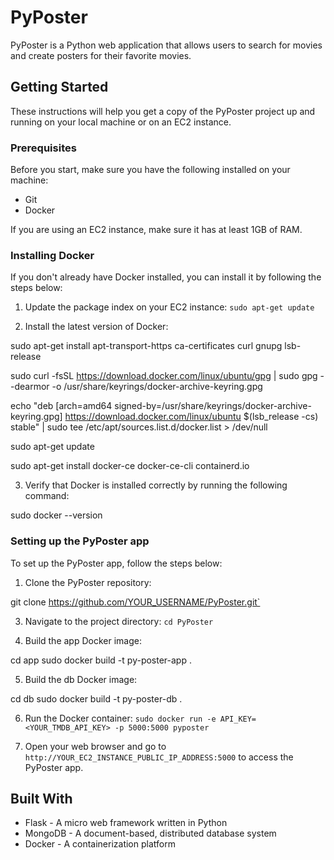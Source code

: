 # PyPoster

PyPoster is a Python web application that allows users to search for movies and create posters for their favorite movies.

## Getting Started

These instructions will help you get a copy of the PyPoster project up and running on your local machine or on an EC2 instance.

### Prerequisites

Before you start, make sure you have the following installed on your machine:

- Git
- Docker

If you are using an EC2 instance, make sure it has at least 1GB of RAM.

### Installing Docker

If you don't already have Docker installed, you can install it by following the steps below:

1. Update the package index on your EC2 instance: `sudo apt-get update`

2. Install the latest version of Docker:

sudo apt-get install apt-transport-https ca-certificates curl gnupg lsb-release

sudo curl -fsSL https://download.docker.com/linux/ubuntu/gpg | sudo gpg --dearmor -o /usr/share/keyrings/docker-archive-keyring.gpg

echo "deb [arch=amd64 signed-by=/usr/share/keyrings/docker-archive-keyring.gpg] https://download.docker.com/linux/ubuntu $(lsb_release -cs) stable" | sudo tee /etc/apt/sources.list.d/docker.list > /dev/null

sudo apt-get update

sudo apt-get install docker-ce docker-ce-cli containerd.io


3. Verify that Docker is installed correctly by running the following command:

sudo docker --version

### Setting up the PyPoster app

To set up the PyPoster app, follow the steps below:

1. Clone the PyPoster repository: 

git clone https://github.com/YOUR_USERNAME/PyPoster.git`

3. Navigate to the project directory: `cd PyPoster`

4. Build the app Docker image: 

cd app
sudo docker build -t py-poster-app .

5. Build the db Docker image: 

cd db
sudo docker build -t py-poster-db .


6. Run the Docker container: `sudo docker run -e API_KEY=<YOUR_TMDB_API_KEY> -p 5000:5000 pyposter`

7. Open your web browser and go to `http://YOUR_EC2_INSTANCE_PUBLIC_IP_ADDRESS:5000` to access the PyPoster app.

## Built With

- Flask - A micro web framework written in Python
- MongoDB - A document-based, distributed database system
- Docker - A containerization platform
